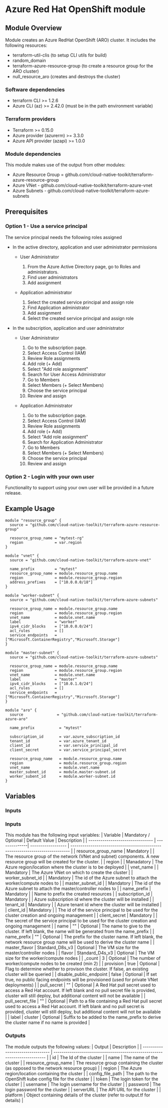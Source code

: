 # Azure Red Hat OpenShift module

## Module Overview

Module creates an Azure RedHat OpenShift (ARO) cluster. It includes the following resources:
- terraform-util-clis (to setup CLI utils for build)
- random_domain
- terraform-azure-resource-group (to create a resource group for the ARO cluster)
- null_resource_aro (creates and destroys the cluster)

### Software dependencies

- terraform CLI >= 1.2.6
- Azure CLI (az) >= 2.42.0 (must be in the path environment variable)

### Terraform providers

- Terraform >= 0.15.0
- Azure provider (azurerm) >= 3.3.0
- Azure API provider (azapi) >= 1.0.0

### Module dependencies

This module makes use of the output from other modules:
- Azure Resource Group = github.com/cloud-native-toolkit/terraform-azure-resource-group
- Azure VNet - github.com/cloud-native-toolkit/terraform-azure-vnet
- Azure Subnets - github.com/cloud-native-toolkit/terraform-azure-subnets

## Prerequisites

### Option 1 - Use a service principal 

The service principal needs the following roles assigned
- In the active directory, application and user administrator permissions

  - User Administrator
    1. From the Azure Active Directory page, go to Roles and administrators. 
    1. Find user administrators
    1. Add assignment

  - Application administrator
    1. Select the created service principal and assign role
    1. Find Application administrator
    1. Add assignment
    1. Select the created service principal and assign role

- In the subscription, application and user administrator
  - User Administrator
    1. Go to the subscription page.
    1. Select Access Control (IAM)
    1. Review Role assignments
    1. Add role (+ Add)
    1. Select "Add role assignment"
    1. Search for User Access Administrator
    1. Go to Members
    1. Select Members (+ Select Members)
    1. Choose the service principal
    1. Review and assign

  - Application Administrator
    1. Go to the subscription page.
    1. Select Access Control (IAM)
    1. Review Role assignments
    1. Add role (+ Add)
    1. Select "Add role assignment"
    1. Search for Application Administrator
    1. Go to Members
    1. Select Members (+ Select Members)
    1. Choose the service principal
    1. Review and assign

### Option 2 - Login with your own user

Functionality to support using your own user will be provided in a future release.

## Example Usage

```hcl-terraform
module "resource_group" {
  source = "github.com/cloud-native-toolkit/terraform-azure-resource-group"

  resource_group_name = "mytest-rg"
  region              = var.region
}

module "vnet" {
  source = "github.com/cloud-native-toolkit/terraform-azure-vnet"

  name_prefix         = "mytest"
  resource_group_name = module.resource_group.name
  region              = module.resource_group.region
  address_prefixes    = ["10.0.0.0/18"]
}

module "worker-subnet" {
  source = "github.com/cloud-native-toolkit/terraform-azure-subnets"

  resource_group_name = module.resource_group.name
  region              = module.resource_group.region
  vnet_name           = module.vnet.name
  label               = "worker"
  ipv4_cidr_blocks    = ["10.0.0.0/24"]
  acl_rules           = []
  service_endpoints   = ["Microsoft.ContainerRegistry","Microsoft.Storage"]
}

module "master-subnet" {
  source = "github.com/cloud-native-toolkit/terraform-azure-subnets"

  resource_group_name = module.resource_group.name
  region              = module.resource_group.region
  vnet_name           = module.vnet.name
  label               = "master"
  ipv4_cidr_blocks    = ["10.0.1.0/24"]
  acl_rules           = []
  service_endpoints   = ["Microsoft.ContainerRegistry","Microsoft.Storage"]
}

module "aro" {
  source               = "github.com/cloud-native-toolkit/terraform-azure-aro"

  name_prefix           = "mytest"
  
  subscription_id       = var.azure_subscription_id
  tenant_id             = var.azure_tenant_id
  client_id             = var.service_principal_id
  client_secret         = var.service_principal_secret

  resource_group_name   = module.resource_group.name
  region                = module.resource_group.region
  vnet_name             = module.vnet.name
  master_subnet_id      = module.master-subnet.id
  worker_subent_id      = module.worker-subnet.id
}
```

## Variables

### Inputs

### Inputs

This module has the following input variables:
| Variable | Mandatory / Optional | Default Value | Description |
| -------------------------------- | --------------| ------------------ | ----------------------------------------------------------------------------- |
| resource_group_name | Mandatory |  | The resource group of the network (VNet and subnet) components. A new resource group will be created for the cluster.  |
| region | | Manadatory | The Azure region/location where the cluster is to be deployed |
| vnet_name | | Mandatory | The Azure VNet on which to create the cluster |
| worker_subnet_id | | Mandatory | The id of the Azure subnet to attach the worker/compute nodes to |
| master_subnet_id | | Mandatory | The id of the Azure subnet to attach the master/controller nodes to |
| name_prefix | Mandatory | | Name to prefix the created resources |
| subscription_id | Mandatory | | Azure subscription id where the cluster will be installed |
| tenant_id | Mandatory | | Azure tenant id where the cluster will be installed |
| client_id | Mandatory | | The id of the service principal to be used for the cluster creation and ongoing management |
| client_secret | Mandatory | | The secret of the service principal to be used for the cluster creation and ongoing management |
| name | "" | Optional | The name to give to the cluster. If left blank, the name will be generated from the name_prefix |
| name_prefix | "" | Optional | The prefix for the cluster name. If left blank, the network resource group name will be used to derive the cluster name | 
| master_flavor | Standard_D8s_v3 | Optional | The VM size for the master/controller nodes |
| flavor | Standard_D4s_v3 | Optional | The VM size for the worker/compute nodes |
| _count | 3 | Optional | The number of worker/compute nodes to be created (min 2) |
| provision | true | Optional | Flag to determine whether to provison the cluster. If false, an existing cluster will be queried |
| disable_public_endpoint | false | Optional | If set true, no public facing endpoints will be provisioned (used for private VNet deployments) |
| pull_secret | "" | Optional | A Red Hat pull secret used to access a Red Hat account. If left blank and no pull secret file is provided, cluster will still deploy, but additional content will not be available |
| pull_secret_file | "" | Optional | Path to a file containing a Red Hat pull secret used to access a Red Hat account. If left blank and no pull secret is provided, cluster will still deploy, but additional content will not be available |
| label | cluster | Optional | Suffix to be added to the name_prefix to derive the cluster name if no name is provided |

### Outputs

The module outputs the following values:
| Output | Description |
| -------------------------------- | -------------------------------------------------------------------------- |
| id | The Id of the cluster |
| name | The name of the cluster |
| resource_group_name | The resource group containing the cluster (as opposed to the network resource group) |
| region | The Azure region/location containing the cluster |
| config_file_path | The path to the OpenShift kube config file for the cluster |
| token | The login token for the cluster |
| username | The login username for the cluster |
| password | The login password for the cluster |
| serverURL | The API URL for the cluster |
| platform | Object containing details of the cluster (refer to output.tf for details) |